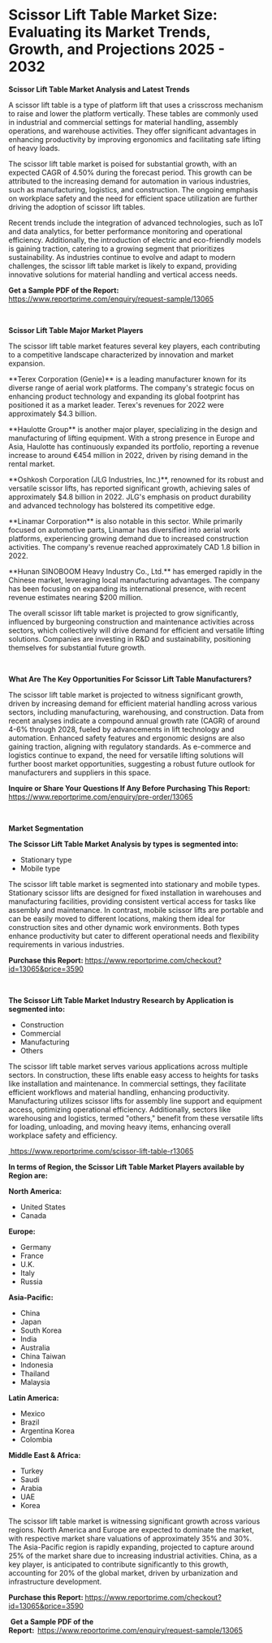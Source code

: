 <p><h1>Scissor Lift Table Market Size: Evaluating its Market Trends, Growth, and Projections 2025 - 2032</h1></p><p><strong>Scissor Lift Table Market Analysis and Latest Trends</strong></p>
<p><p>A scissor lift table is a type of platform lift that uses a crisscross mechanism to raise and lower the platform vertically. These tables are commonly used in industrial and commercial settings for material handling, assembly operations, and warehouse activities. They offer significant advantages in enhancing productivity by improving ergonomics and facilitating safe lifting of heavy loads.</p><p>The scissor lift table market is poised for substantial growth, with an expected CAGR of 4.50% during the forecast period. This growth can be attributed to the increasing demand for automation in various industries, such as manufacturing, logistics, and construction. The ongoing emphasis on workplace safety and the need for efficient space utilization are further driving the adoption of scissor lift tables.</p><p>Recent trends include the integration of advanced technologies, such as IoT and data analytics, for better performance monitoring and operational efficiency. Additionally, the introduction of electric and eco-friendly models is gaining traction, catering to a growing segment that prioritizes sustainability. As industries continue to evolve and adapt to modern challenges, the scissor lift table market is likely to expand, providing innovative solutions for material handling and vertical access needs.</p></p>
<p><strong>Get a Sample PDF of the Report:&nbsp;</strong> <a href="https://www.reportprime.com/enquiry/request-sample/13065?utm_campaign=4521&utm_medium=2&utm_source=Github&utm_content=ia&utm_term=17052025&utm_id=scissor-lift-table">https://www.reportprime.com/enquiry/request-sample/13065</a></p>
<p>&nbsp;</p>
<p><strong>Scissor Lift Table Major Market Players</strong></p>
<p><p>The scissor lift table market features several key players, each contributing to a competitive landscape characterized by innovation and market expansion. </p><p>**Terex Corporation (Genie)** is a leading manufacturer known for its diverse range of aerial work platforms. The company's strategic focus on enhancing product technology and expanding its global footprint has positioned it as a market leader. Terex's revenues for 2022 were approximately $4.3 billion.</p><p>**Haulotte Group** is another major player, specializing in the design and manufacturing of lifting equipment. With a strong presence in Europe and Asia, Haulotte has continuously expanded its portfolio, reporting a revenue increase to around €454 million in 2022, driven by rising demand in the rental market.</p><p>**Oshkosh Corporation (JLG Industries, Inc.)**, renowned for its robust and versatile scissor lifts, has reported significant growth, achieving sales of approximately $4.8 billion in 2022. JLG's emphasis on product durability and advanced technology has bolstered its competitive edge.</p><p>**Linamar Corporation** is also notable in this sector. While primarily focused on automotive parts, Linamar has diversified into aerial work platforms, experiencing growing demand due to increased construction activities. The company's revenue reached approximately CAD 1.8 billion in 2022.</p><p>**Hunan SINOBOOM Heavy Industry Co., Ltd.** has emerged rapidly in the Chinese market, leveraging local manufacturing advantages. The company has been focusing on expanding its international presence, with recent revenue estimates nearing $200 million.</p><p>The overall scissor lift table market is projected to grow significantly, influenced by burgeoning construction and maintenance activities across sectors, which collectively will drive demand for efficient and versatile lifting solutions. Companies are investing in R&D and sustainability, positioning themselves for substantial future growth.</p></p>
<p>&nbsp;</p>
<p><strong>What Are The Key Opportunities For Scissor Lift Table Manufacturers?</strong></p>
<p><p>The scissor lift table market is projected to witness significant growth, driven by increasing demand for efficient material handling across various sectors, including manufacturing, warehousing, and construction. Data from recent analyses indicate a compound annual growth rate (CAGR) of around 4-6% through 2028, fueled by advancements in lift technology and automation. Enhanced safety features and ergonomic designs are also gaining traction, aligning with regulatory standards. As e-commerce and logistics continue to expand, the need for versatile lifting solutions will further boost market opportunities, suggesting a robust future outlook for manufacturers and suppliers in this space.</p></p>
<p><strong>Inquire or Share Your Questions If Any Before Purchasing This Report:</strong> <a href="https://www.reportprime.com/enquiry/pre-order/13065?utm_campaign=4521&utm_medium=2&utm_source=Github&utm_content=ia&utm_term=17052025&utm_id=scissor-lift-table">https://www.reportprime.com/enquiry/pre-order/13065</a></p>
<p>&nbsp;</p>
<p><strong>Market Segmentation</strong></p>
<p><strong>The Scissor Lift Table Market Analysis by types is segmented into:</strong></p>
<p><ul><li>Stationary type</li><li>Mobile type</li></ul></p>
<p><p>The scissor lift table market is segmented into stationary and mobile types. Stationary scissor lifts are designed for fixed installation in warehouses and manufacturing facilities, providing consistent vertical access for tasks like assembly and maintenance. In contrast, mobile scissor lifts are portable and can be easily moved to different locations, making them ideal for construction sites and other dynamic work environments. Both types enhance productivity but cater to different operational needs and flexibility requirements in various industries.</p></p>
<p><strong>Purchase this Report:&nbsp;</strong><a href="https://www.reportprime.com/checkout?id=13065&price=3590&utm_campaign=4521&utm_medium=2&utm_source=Github&utm_content=ia&utm_term=17052025&utm_id=scissor-lift-table">https://www.reportprime.com/checkout?id=13065&price=3590</a></p>
<p>&nbsp;</p>
<p><strong>The Scissor Lift Table Market Industry Research by Application is segmented into:</strong></p>
<p><ul><li>Construction</li><li>Commercial</li><li>Manufacturing</li><li>Others</li></ul></p>
<p><p>The scissor lift table market serves various applications across multiple sectors. In construction, these lifts enable easy access to heights for tasks like installation and maintenance. In commercial settings, they facilitate efficient workflows and material handling, enhancing productivity. Manufacturing utilizes scissor lifts for assembly line support and equipment access, optimizing operational efficiency. Additionally, sectors like warehousing and logistics, termed "others," benefit from these versatile lifts for loading, unloading, and moving heavy items, enhancing overall workplace safety and efficiency.</p></p>
<p><a href="https://www.reportprime.com/scissor-lift-table-r13065?utm_campaign=4521&utm_medium=2&utm_source=Github&utm_content=ia&utm_term=17052025&utm_id=scissor-lift-table">&nbsp;https://www.reportprime.com/scissor-lift-table-r13065</a></p>
<p><strong>In terms of Region, the Scissor Lift Table Market Players available by Region are:</strong></p>
<p>
    <p> <strong> North America: </strong>
        <ul>
            <li>United States</li>
            <li>Canada</li>
        </ul>
        </p> 
    <p> <strong> Europe: </strong>
        <ul>
            <li>Germany</li>
            <li>France</li>
            <li>U.K.</li>
            <li>Italy</li>
            <li>Russia</li>
        </ul>
        </p> 
    <p> <strong> Asia-Pacific: </strong>
        <ul>
            <li>China</li>
            <li>Japan</li>
            <li>South Korea</li>
            <li>India</li>
            <li>Australia</li>
            <li>China Taiwan</li>
            <li>Indonesia</li>
            <li>Thailand</li>
            <li>Malaysia</li>
        </ul>
        </p> 
    <p> <strong> Latin America: </strong>
        <ul>
            <li>Mexico</li>
            <li>Brazil</li>
            <li>Argentina Korea</li>
            <li>Colombia</li>
        </ul>
        </p> 
    <p> <strong> Middle East & Africa: </strong>
        <ul>
            <li>Turkey</li>
            <li>Saudi</li>
            <li>Arabia</li>
            <li>UAE</li>
            <li>Korea</li>
        </ul>
    </p>
    </p>
<p><p>The scissor lift table market is witnessing significant growth across various regions. North America and Europe are expected to dominate the market, with respective market share valuations of approximately 35% and 30%. The Asia-Pacific region is rapidly expanding, projected to capture around 25% of the market share due to increasing industrial activities. China, as a key player, is anticipated to contribute significantly to this growth, accounting for 20% of the global market, driven by urbanization and infrastructure development.</p></p>
<p><strong>Purchase this Report: </strong><a href="https://www.reportprime.com/checkout?id=13065&price=3590&utm_campaign=4521&utm_medium=2&utm_source=Github&utm_content=ia&utm_term=17052025&utm_id=scissor-lift-table">https://www.reportprime.com/checkout?id=13065&price=3590</a></p>
<p>&nbsp;<strong>Get a Sample PDF of the Report:&nbsp;&nbsp;</strong><a href="https://www.reportprime.com/enquiry/request-sample/13065?utm_campaign=4521&utm_medium=2&utm_source=Github&utm_content=ia&utm_term=17052025&utm_id=scissor-lift-table">https://www.reportprime.com/enquiry/request-sample/13065</a></p>
<p><strong></strong></p>
<p><p></p><p></p><p></p></p>